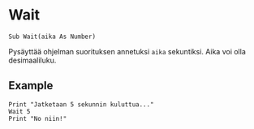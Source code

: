 <!--time-->
Wait
====

```eppabasic
Sub Wait(aika As Number)
```

Pysäyttää ohjelman suorituksen annetuksi `aika` sekuntiksi.
Aika voi olla desimaaliluku.

Example
---------
```eppabasic
Print "Jatketaan 5 sekunnin kuluttua..."
Wait 5
Print "No niin!"
```
